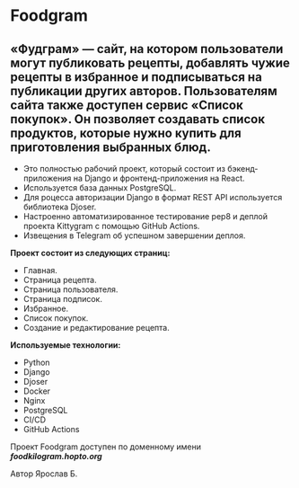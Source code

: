 #  Foodgram

## «Фудграм» — сайт, на котором пользователи могут публиковать рецепты, добавлять чужие рецепты в избранное и подписываться на публикации других авторов. Пользователям сайта также доступен сервис «Список покупок». Он позволяет создавать список продуктов, которые нужно купить для приготовления выбранных блюд.

+ Это полностью рабочий проект, который состоит из бэкенд-приложения на Django и фронтенд-приложения на React.
+ Используется база данных PostgreSQL.
+ Для роцесса авторизации Django в формат REST API используется библиотека Djoser.
+ Настроенно автоматизированное тестирование pep8 и деплой проекта Kittygram с помощью GitHub Actions.
+ Извещения в Telegram об успешном завершении деплоя.

**Проект состоит из следующих страниц:**
+ Главная.
+ Страница рецепта.
+ Страница пользователя.
+ Страница подписок.
+ Избранное.
+ Список покупок.
+ Создание и редактирование рецепта.

**Используемые технологии:**
+ Python 
+ Django
+ Djoser
+ Docker
+ Nginx
+ PostgreSQL
+ CI/CD
+ GitHub Actions

Проект Foodgram доступен по доменному имени _**foodkilogram.hopto.org**_

Автор Ярослав Б.
